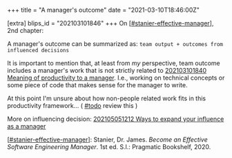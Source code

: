 +++
title = "A manager's outcome"
date = "2021-03-10T18:46:00Z"

[extra]
blips_id = "202103101846"
+++
On [[#stanier-effective-manager](/blips/tags/stanier-effective-manager)], 2nd chapter:

A manager's outcome can be summarized as:
`team output + outcomes from influenced decisions`

It is important to mention that, at least from *my* perspective, team outcome includes a manager's work that is not strictly related to [202103101840 Meaning of productivity to a manager](/blips/202103101840-meaning-of-productivity-to-a-manager). I.e., working on technical concepts or some piece of code that makes sense for the manager to write.

At this point I'm unsure about how non-people related work fits in this productivity framework... ( [#todo](/blips/tags/todo) review this )

More on influencing decision: [202105051212 Ways to expand your influence as a manager](/blips/202105051212-ways-to-expand-your-influence-as-a-manager)

[[#stanier-effective-manager](/blips/tags/stanier-effective-manager)]: Stanier, Dr. James. _Become an Effective Software Engineering Manager_. 1st ed. S.l.: Pragmatic Bookshelf, 2020.
